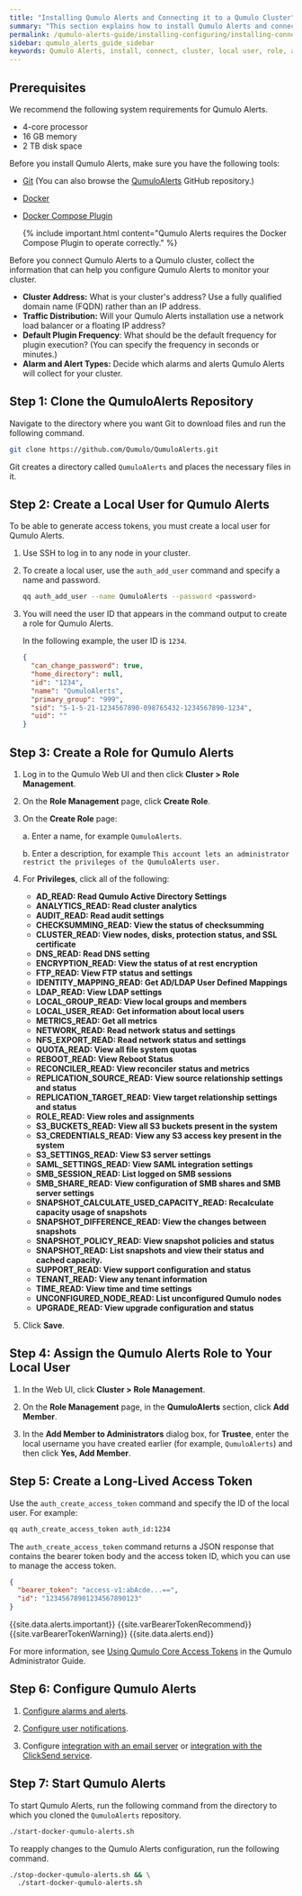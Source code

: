 ```yaml
---
title: "Installing Qumulo Alerts and Connecting it to a Qumulo Cluster"
summary: "This section explains how to install Qumulo Alerts and connect it to a Qumulo cluster."
permalink: /qumulo-alerts-guide/installing-configuring/installing-connecting-to-qumulo-cluster.html
sidebar: qumulo_alerts_guide_sidebar
keywords: Qumulo Alerts, install, connect, cluster, local user, role, assign, access token, access, token, start, stop
---
```


## Prerequisites
We recommend the following system requirements for Qumulo Alerts.
* 4-core processor
* 16 GB memory
* 2 TB disk space

Before you install Qumulo Alerts, make sure you have the following tools:
* [Git](https://git-scm.com/book/en/v2/Getting-Started-Installing-Git) (You can also browse the [QumuloAlerts](https://github.com/Qumulo/QumuloAlerts) GitHub repository.)
* [Docker](https://docs.docker.com/get-docker/)
* [Docker Compose Plugin](https://docs.docker.com/compose/install/linux/)

  {% include important.html content="Qumulo Alerts requires the Docker Compose Plugin to operate correctly." %}

Before you connect Qumulo Alerts to a Qumulo cluster, collect the information that can help you configure Qumulo Alerts to monitor your cluster.
* **Cluster Address:** What is your cluster's address? Use a fully qualified domain name (FQDN) rather than an IP address.
* **Traffic Distribution:** Will your Qumulo Alerts installation use a network load balancer or a floating IP address?
* **Default Plugin Frequency**: What should be the default frequency for plugin execution? (You can specify the frequency in seconds or minutes.)
* **Alarm and Alert Types:** Decide which alarms and alerts Qumulo Alerts will collect for your cluster.

## Step 1: Clone the QumuloAlerts Repository
Navigate to the directory where you want Git to download files and run the following command.

```bash
git clone https://github.com/Qumulo/QumuloAlerts.git
```
   
Git creates a directory called `QumuloAlerts` and places the necessary files in it.

## Step 2: Create a Local User for Qumulo Alerts
To be able to generate access tokens, you must create a local user for Qumulo Alerts.

1. Use SSH to log in to any node in your cluster.

1. To create a local user, use the `auth_add_user` command and specify a name and password.

   ```bash
   qq auth_add_user --name QumuloAlerts --password <password>
   ```

1. You will need the user ID that appears in the command output to create a role for Qumulo Alerts.

   In the following example, the user ID is `1234`.

   ```json
   {
     "can_change_password": true,
     "home_directory": null,
     "id": "1234",
     "name": "QumuloAlerts",
     "primary_group": "999",
     "sid": "S-1-5-21-1234567890-098765432-1234567890-1234",
     "uid": ""
   }
   ```

## Step 3: Create a Role for Qumulo Alerts
1. Log in to the Qumulo Web UI and then click **Cluster > Role Management**.

1. On the **Role Management** page, click **Create Role**.

1. On the **Create Role** page:

   a. Enter a name, for example `QumuloAlerts`.

   b. Enter a description, for example `This account lets an administrator restrict the privileges of the QumuloAlerts user.`

1. For **Privileges**, click all of the following:

   * **AD_READ: Read Qumulo Active Directory Settings**
   * **ANALYTICS_READ: Read cluster analytics**
   * **AUDIT_READ: Read audit settings**
   * **CHECKSUMMING_READ: View the status of checksumming**
   * **CLUSTER_READ: View nodes, disks, protection status, and SSL certificate**
   * **DNS_READ: Read DNS setting**
   * **ENCRYPTION_READ: View the status of at rest encryption**
   * **FTP_READ: View FTP status and settings**
   * **IDENTITY_MAPPING_READ: Get AD/LDAP User Defined Mappings**
   * **LDAP_READ: View LDAP settings**
   * **LOCAL_GROUP_READ: View local groups and members**
   * **LOCAL_USER_READ: Get information about local users**
   * **METRICS_READ: Get all metrics**
   * **NETWORK_READ: Read network status and settings**
   * **NFS_EXPORT_READ: Read network status and settings**
   * **QUOTA_READ: View all file system quotas**
   * **REBOOT_READ: View Reboot Status**
   * **RECONCILER_READ: View reconciler status and metrics**
   * **REPLICATION_SOURCE_READ: View source relationship settings and status**
   * **REPLICATION_TARGET_READ: View target relationship settings and status**
   * **ROLE_READ: View roles and assignments**
   * **S3_BUCKETS_READ: View all S3 buckets present in the system**
   * **S3_CREDENTIALS_READ: View any S3 access key present in the system**
   * **S3_SETTINGS_READ: View S3 server settings**
   * **SAML_SETTINGS_READ: View SAML integration settings**
   * **SMB_SESSION_READ: List logged on SMB sessions**
   * **SMB_SHARE_READ: View configuration of SMB shares and SMB server settings**
   * **SNAPSHOT_CALCULATE_USED_CAPACITY_READ:  Recalculate capacity usage of snapshots**
   * **SNAPSHOT_DIFFERENCE_READ: View the changes between snapshots**
   * **SNAPSHOT_POLICY_READ: View snapshot policies and status**
   * **SNAPSHOT_READ: List snapshots and view their status and cached capacity.**
   * **SUPPORT_READ: View support configuration and status**
   * **TENANT_READ: View any tenant information**
   * **TIME_READ: View time and time settings**
   * **UNCONFIGURED_NODE_READ: List unconfigured Qumulo nodes**
   * **UPGRADE_READ: View upgrade configuration and status**

1. Click **Save**.

## Step 4: Assign the Qumulo Alerts Role to Your Local User
1. In the Web UI, click **Cluster > Role Management**.

1. On the **Role Management** page, in the **QumuloAlerts** section, click **Add Member**.

1. In the **Add Member to Administrators** dialog box, for **Trustee**, enter the local username you have created earlier (for example, `QumuloAlerts`) and then click **Yes, Add Member**.

## Step 5: Create a Long-Lived Access Token
Use the `auth_create_access_token` command and specify the ID of the local user. For example:

```bash
qq auth_create_access_token auth_id:1234
```

The `auth_create_access_token` command returns a JSON response that contains the bearer token body and the access token ID, which you can use to manage the access token.

```json
{
  "bearer_token": "access-v1:abAcde...==",
  "id": "12345678901234567890123"
}
```

{{site.data.alerts.important}}
{{site.varBearerTokenRecommend}} {{site.varBearerTokenWarning}}
{{site.data.alerts.end}}

For more information, see [Using Qumulo Core Access Tokens](https://docs.qumulo.com/administrator-guide/external-services/using-access-tokens.html) in the Qumulo Administrator Guide.

## Step 6: Configure Qumulo Alerts
1. [Configure alarms and alerts](alarms-and-alerts.md).

1. [Configure user notifications](user-notifications.md).

1. Configure [integration with an email server](integration-email-server.md) or [integration with the ClickSend service](integration-clicksend.md).

## Step 7: Start Qumulo Alerts
To start Qumulo Alerts, run the following command from the directory to which you cloned the `QumuloAlerts` repository.

```bash
./start-docker-qumulo-alerts.sh
```

To reapply changes to the Qumulo Alerts configuration, run the following command.

```bash
./stop-docker-qumulo-alerts.sh && \
  ./start-docker-qumulo-alerts.sh
```


